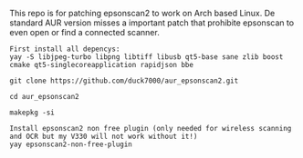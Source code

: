 
This repo is for patching epsonscan2 to work on Arch based Linux. De standard AUR version misses a important patch that prohibite epsonscan to even open or find a connected scanner.

    First install all depencys:
    yay -S libjpeg-turbo libpng libtiff libusb qt5-base sane zlib boost cmake qt5-singlecoreapplication rapidjson bbe
    
    git clone https://github.com/duck7000/aur_epsonscan2.git

    cd aur_epsonscan2

    makepkg -si

    Install epsonscan2 non free plugin (only needed for wireless scanning and OCR but my V330 will not work without it!)
    yay epsonscan2-non-free-plugin
